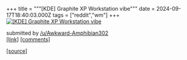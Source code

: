 +++
title = """[KDE] Graphite XP Workstation vibe"""
date = 2024-09-17T18:40:03.000Z
tags = ["reddit","wm"]
+++
[![[KDE] Graphite XP Workstation vibe](https://preview.redd.it/7g9b1zzhzepd1.png?width=640&crop=smart&auto=webp&s=7ebc00c885ab3a0da4e44399c2b39d4ac65d8ae2 "[KDE] Graphite XP Workstation vibe")](https://www.reddit.com/r/unixporn/comments/1fj73hl/kde_graphite_xp_workstation_vibe/)

submitted by [/u/Awkward-Amphibian302](https://www.reddit.com/user/Awkward-Amphibian302)  
[\[link\]](https://i.redd.it/7g9b1zzhzepd1.png) [\[comments\]](https://www.reddit.com/r/unixporn/comments/1fj73hl/kde_graphite_xp_workstation_vibe/)

[[source]](https://www.reddit.com/r/unixporn/comments/1fj73hl/kde_graphite_xp_workstation_vibe/)
